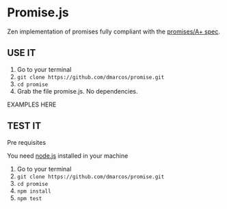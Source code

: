 Promise.js
==========

Zen implementation of promises fully compliant with the [promises/A+ spec](https://github.com/promises-aplus/promises-spec).

USE IT
------

1. Go to your terminal
2. `git clone https://github.com/dmarcos/promise.git`
3. `cd promise`
4. Grab the file promise.js. No dependencies.

EXAMPLES HERE

TEST IT
-------

Pre requisites

You need [node.js](http://nodejs.org/) installed in your machine

1. Go to your terminal
2. `git clone https://github.com/dmarcos/promise.git`
3. `cd promise`
4. `npm install`
5. `npm test`

